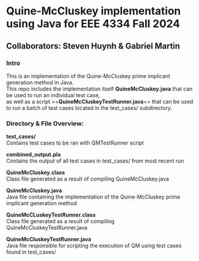 # **Quine-McCluskey implementation using Java for EEE 4334 Fall 2024**  
## **Collaborators**: Steven Huynh & Gabriel Martin  
### **Intro**  
This is an implementation of the Quine-McCluskey prime implicant generation method in Java.  
This repo includes the implementation itself **QuineMcCluskey.java** that can be used to run an individual test case,  
as well as a script ==**QuineMcCluskeyTestRunner.java**== that can be used to run a batch of test cases located in the test_cases/ subdirectory.

### **Directory & File Overview**:  
**test_cases/**  
Contains test cases to be ran with QMTestRunner script  

**combined_output.pla**  
Contains the output of all test cases in test_cases/ from most recent run  

**QuineMcCluskey.class**  
Class file generated as a result of compiling QuineMcCluskey.java  

**QuineMcCluskey.java**  
Java file containing the implementation of the Quine-McCluskey prime implicant generation method  

**QuineMcCLuskeyTestRunner.class**  
Class file generated as a result of compiling QuineMcCluskeyTestRunner.java  

**QuineMcCluskeyTestRunner.java**  
Java file responsible for scripting the execution of QM using test cases found in test_cases/  
